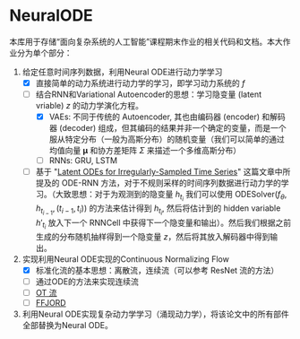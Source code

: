 # NeuralODE

本库用于存储“面向复杂系统的人工智能”课程期末作业的相关代码和文档。本大作业分为单个部分：

1. 给定任意时间序列数据，利用Neural ODE进行动力学学习
    - [x] 直接简单的动力系统进行动力学的学习，即学习动力系统的 $f$ 
    - [ ] 结合RNN和Variational Autoencoder的思想：学习隐变量 (latent vriable) $z$ 的动力学演化方程。
        - [x] VAEs: 不同于传统的 Autoencoder, 其也由编码器 (encoder) 和解码器 (decoder) 组成，但其编码的结果并非一个确定的变量，而是一个服从特定分布（一般为高斯分布）的随机变量（我们可以简单的通过均值向量 $\boldsymbol{\mu}$ 和协方差矩阵 $\Sigma$ 来描述一个多维高斯分布）
        - [ ] RNNs: GRU, LSTM
    - [ ] 基于 "[Latent ODEs for Irregularly-Sampled Time Series](https://arxiv.org/abs/1907.03907)" 这篇文章中所提及的 ODE-RNN 方法，对于不规则采样的时间序列数据进行动力学的学习。（大致思想：对于为观测到的隐变量 $h_{t_{i}}$  我们可以使用 $\text{ODESolver}(f_{\theta}, h_{t_{i-1}}, (t_{i-1}, t_{i}))$  的方法来估计得到 $h_{t_{i}}$, 然后将估计到的 hidden variable $h'_{t_i}$ 放入下一个 $\text{RNNCell}$  中获得下一个隐变量和输出）。然后我们根据之前生成的分布随机抽样得到一个隐变量 $z$，然后将其放入解码器中得到输出。
2. 实现利用Neural ODE实现的Continuous Normalizing Flow
    - [x] 标准化流的基本思想：离散流，连续流（可以参考 ResNet 流的方法）
    - [ ] 通过ODE的方法来实现连续流
    - [ ] [OT 流](https://arxiv.org/abs/2006.00104)
    - [ ] [FFJORD](https://arxiv.org/abs/1810.01367)
3. 利用Neural ODE实现复杂动力学学习（涌现动力学），将该论文中的所有部件全部替换为Neural ODE。
